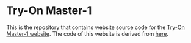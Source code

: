 # Try-On Master-1

This is the repository that contains website source code for the [Try-On Master-1 website](https://virtu-lab.github.io/). The code of this website is derived from [here](https://github.com/Virtu-Lab/Try-On-Master-1).


